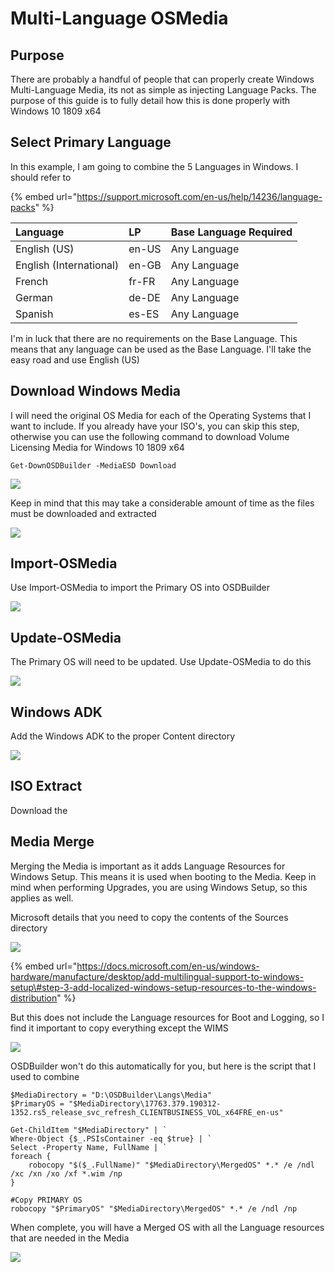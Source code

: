 # Multi-Language OSMedia

## Purpose

There are probably a handful of people that can properly create Windows Multi-Language Media, its not as simple as injecting Language Packs.  The purpose of this guide is to fully detail how this is done properly with Windows 10 1809 x64

## Select Primary Language

In this example, I am going to combine the 5 Languages in Windows.  I should refer to 

{% embed url="https://support.microsoft.com/en-us/help/14236/language-packs" %}

| **Language** | **LP** | **Base Language Required** |
| :--- | :--- | :--- |
| English \(US\) | en-US | Any Language |
| English \(International\) | en-GB | Any Language |
| French | fr-FR | Any Language |
| German | de-DE | Any Language |
| Spanish | es-ES | Any Language |

I'm in luck that there are no requirements on the Base Language.  This means that any language can be used as the Base Language.  I'll take the easy road and use English \(US\)

## Download Windows Media

I will need the original OS Media for each of the Operating Systems that I want to include.  If you already have your ISO's, you can skip this step, otherwise you can use the following command to download Volume Licensing Media for Windows 10 1809 x64

```text
Get-DownOSDBuilder -MediaESD Download
```

![](../../.gitbook/assets/image%20%28150%29.png)

Keep in mind that this may take a considerable amount of time as the files must be downloaded and extracted

![](../../.gitbook/assets/image%20%2827%29.png)

## Import-OSMedia

Use Import-OSMedia to import the Primary OS into OSDBuilder

![](../../.gitbook/assets/image%20%2851%29.png)

## Update-OSMedia

The Primary OS will need to be updated.  Use Update-OSMedia to do this

![](../../.gitbook/assets/image%20%28211%29.png)

## Windows ADK

Add the Windows ADK to the proper Content directory

![](../../.gitbook/assets/image%20%2833%29.png)

## ISO Extract

Download the 











## Media Merge

Merging the Media is important as it adds Language Resources for Windows Setup.  This means it is used when booting to the Media.  Keep in mind when performing Upgrades, you are using Windows Setup, so this applies as well.

Microsoft details that you need to copy the contents of the Sources directory

![](../../.gitbook/assets/image%20%28159%29.png)

{% embed url="https://docs.microsoft.com/en-us/windows-hardware/manufacture/desktop/add-multilingual-support-to-windows-setup\#step-3-add-localized-windows-setup-resources-to-the-windows-distribution" %}

But this does not include the Language resources for Boot and Logging, so I find it important to copy everything except the WIMS

![](../../.gitbook/assets/image%20%2843%29.png)

OSDBuilder won't do this automatically for you, but here is the script that I used to combine

```text
$MediaDirectory = "D:\OSDBuilder\Langs\Media"
$PrimaryOS = "$MediaDirectory\17763.379.190312-1352.rs5_release_svc_refresh_CLIENTBUSINESS_VOL_x64FRE_en-us"

Get-ChildItem "$MediaDirectory" | `
Where-Object {$_.PSIsContainer -eq $true} | `
Select -Property Name, FullName | `
foreach {
    robocopy "$($_.FullName)" "$MediaDirectory\MergedOS" *.* /e /ndl /xc /xn /xo /xf *.wim /np
}

#Copy PRIMARY OS
robocopy "$PrimaryOS" "$MediaDirectory\MergedOS" *.* /e /ndl /np
```

When complete, you will have a Merged OS with all the Language resources that are needed in the Media

![](../../.gitbook/assets/image%20%28214%29.png)

















